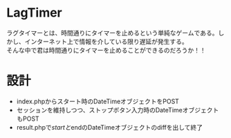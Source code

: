 # LagTimer

ラグタイマーとは、時間通りにタイマーを止めるという単純なゲームである。しかし、インターネット上で情報を介している限り遅延が発生する。  
そんな中で君は時間通りにタイマーを止めることができるのだろうか！！

# 設計

- index.phpからスタート時のDateTimeオブジェクトをPOST
- セッションを維持しつつ、ストップボタン入力時のDateTimeオブジェクトもPOST
- result.phpで$startと$endのDateTimeオブジェクトのdiffを出して終了
